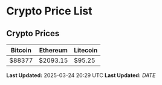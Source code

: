# Crypto Price List

## Crypto Prices
| Bitcoin | Ethereum | Litecoin |
| ------- | -------- | -------- |
| $88377 | $2093.15 | $95.25 |
**Last Updated:** 2025-03-24 20:29 UTC
**Last Updated:** $DATE$
